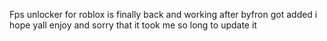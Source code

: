 Fps unlocker for roblox is finally back and working after byfron got added i hope yall enjoy and sorry that it took me so long to update it
